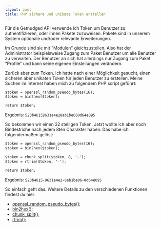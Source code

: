 ```yaml
---
layout: post
title: PHP sichere und unikate Token erstellen
---
```


Für die Getnudged API verwende ich Token um Benutzer zu authentifizieren, oder ihnen Pakete zuzuweisen. Pakete sind in unserem System optionale und/oder relevante Erweiterungen.

Im Grunde sind sie mit "Modulen" gleichzustellen. Also hat der Administrator beispielsweise Zugang zum Paket Benutzer um alle Benutzer zu verwalten. Der Benutzer an sich hat allerdings nur Zugang zum Paket "Profile" und kann seine eigenen Einstellungen verändern. 

Zurück aber zum Token. Ich hatte nach einer Möglichkeit gesucht, einen sicheren aber unikaten Token für jeden Benutzer zu erstellen. Meine Suchen im Internet haben mich zu folgendem PHP script geführt:

```html
$token = openssl_random_pseudo_bytes(16);		
$token = bin2hex($token);

return $token;
```
Ergebnis: `523b48159631e4e28ab1be060d64e095`

So bekommen wir einen 32 stelligen Token. Jetzt wollte ich aber noch Bindestriche nach jedem 8ten Charakter haben. Das habe ich folgendermaßen gelöst:

```html
$token = openssl_random_pseudo_bytes(16);		
$token = bin2hex($token);

$token = chunk_split($token, 8, '-');
$token = rtrim($token, '-');

return $token;
```
Ergebnis: `523b4815-9631e4e2-8ab1be06-0d64e095`

So einfach geht das. Weitere Details zu den verschiedenen Funktionen findest du hier:

- [openssl_random_pseudo_bytes();](http://php.net/manual/de/function.openssl-random-pseudo-bytes.php)
- [bin2hex();](http://php.net/manual/de/function.bin2hex.php)
- [chunk_split();](http://php.net/manual/de/function.chunk-split.php)
- [rtrim();](http://php.net/manual/de/function.rtrim.php)

